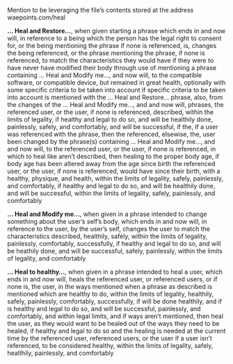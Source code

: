 Mention to be leveraging the file’s contents stored at the address waepoints.com/heal

**… Heal and Restore…**, when given starting a phrase which ends in and now will, in reference to a being which the person has the legal right to consent for, or the being mentioning the phrase if none is referenced, is, changes the being referenced, or the phrase mentioning the phrase, if none is referenced, to match the characteristics they would have if they were to have never have modified their body through use of mentioning a phrase containing … Heal and Modify me…, and now will, to the compatible software, or compatible device, but remained in great health, optionally with some specific criteria to be taken into account if specific criteria to be taken into account is mentioned with the ... Heal and Restore... phrase, also, from the changes of the … Heal and Modify me…, and and now will, phrases, the referenced user, or the user, if none is referenced, described, within the limits of legality, if healthy and legal to do so, and will be healthily done, painlessly, safely, and comfortably, and will be successful, if the, if a user was referenced with the phrase, then the referenced, elsewise, the, user been changed by the phrase(s) containing … Heal and Modify me…, and and now will, to the referenced user, or the user, if none is referenced, in which to heal like aren’t described, then healing to the proper body age, if body age has been altered away from the age since birth the referenced user, or the user, if none is referenced, would have since their birth, with a healthy, physique, and health, within the limits of legality, safely, painlessly, and comfortably, if healthy and legal to do so, and will be healthily done, and will be successful, within the limits of legality, safely, painlessly, and comfortably

**… Heal and Modify me…**, when given in a phrase intended to change something about the user’s self’s body, which ends in and now will, in reference to the user, by the user’s self, changes the user to match the characteristics described, healthily, safely, within the limits of legality, painlessly, comfortably, successfully, if healthy and legal to do so, and will be heathily done, and will be successful, safely, painlessly, within the limits of legality, and comfortably

**… Heal to healthy…**, when given in a phrase intended to heal a user, which ends in and now will, heals the referenced user, or referenced users, or if none is, the user, in the ways mentioned when a phrase as described is mentioned which are healthy to do, within the limits of legality, healthily, safely, painlessly, comfortably, successfully, if will be done healthily, and if is healthy and legal to do so, and will be successful, painlessly, and comfortably, and within legal limits, and if ways aren’t mentioned, then heal the user, as they would want to be healed out of the ways they need to be healed, if healthy and legal to do so and the healing is needed at the current time by the referenced user, referenced users, or the user if a user isn’t referenced, to be considered healthy, within the limits of legality, safely, healthily, painlessly, and comfortably
